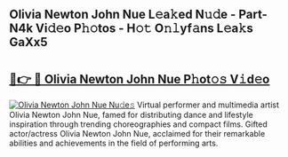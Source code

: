 ## Olivia Newton John Nue L𝚎a𝚔ed N𝚞𝚍e - Part-N4k Vi𝚍𝚎o P𝚑𝚘tos - H𝚘𝚝 O𝚗𝚕yf𝚊ns L𝚎a𝚔s GaXx5

# <h2><a href="http://kf0w0u.oniu.top/?m=Olivia+Newton+John+Nue">🔗👉 🔴 Olivia Newton John Nue P𝚑ot𝚘𝚜 V𝚒d𝚎o</a></h2>

[![Olivia Newton John Nue Nu𝚍e𝚜](https://i.imgur.com/0qMVB7G.gif)](http://kf0w0u.oniu.top/?m=Olivia+Newton+John+Nue)
Virtual performer and multimedia artist Olivia Newton John Nue, famed for distributing dance and lifestyle inspiration through trending choreographies and compact films. Gifted actor/actress Olivia Newton John Nue, acclaimed for their remarkable abilities and achievements in the field of performing arts.  
